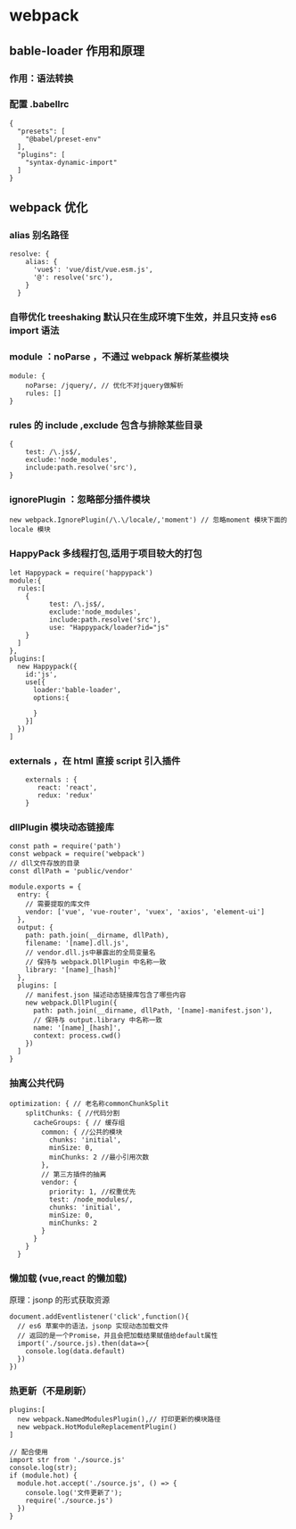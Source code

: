 # webpack

## bable-loader 作用和原理

### 作用：语法转换

### 配置 .babellrc

```
{
  "presets": [
    "@babel/preset-env"
  ],
  "plugins": [
    "syntax-dynamic-import"
  ]
}
```

## webpack 优化

### alias 别名路径

```
resolve: {
    alias: {
      'vue$': 'vue/dist/vue.esm.js',
      '@': resolve('src'),
    }
  }
```

### 自带优化 treeshaking 默认只在生成环境下生效，并且只支持 es6 import 语法

### module ：noParse ，不通过 webpack 解析某些模块

```
module: {
    noParse: /jquery/, // 优化不对jquery做解析
    rules: []
}
```

### rules 的 include ,exclude 包含与排除某些目录

```
{
    test: /\.js$/,
    exclude:'node_modules',
    include:path.resolve('src'),
}
```

### ignorePlugin ：忽略部分插件模块

```
new webpack.IgnorePlugin(/\.\/locale/,'moment') // 忽略moment 模块下面的locale 模块
```

### HappyPack 多线程打包,适用于项目较大的打包

```
let Happypack = require('happypack')
module:{
  rules:[
    {
          test: /\.js$/,
          exclude:'node_modules',
          include:path.resolve('src'),
          use: "Happypack/loader?id="js"
    }
  ]
},
plugins:[
  new Happypack({
    id:'js',
    use[{
      loader:'bable-loader',
      options:{

      }
    }]
  })
]
```

### externals ，在 html 直接 script 引入插件

```
    externals : {
       react: 'react',
       redux: 'redux'
    }
```

### dllPlugin 模块动态链接库

```
const path = require('path')
const webpack = require('webpack')
// dll文件存放的目录
const dllPath = 'public/vendor'

module.exports = {
  entry: {
    // 需要提取的库文件
    vendor: ['vue', 'vue-router', 'vuex', 'axios', 'element-ui']
  },
  output: {
    path: path.join(__dirname, dllPath),
    filename: '[name].dll.js',
    // vendor.dll.js中暴露出的全局变量名
    // 保持与 webpack.DllPlugin 中名称一致
    library: '[name]_[hash]'
  },
  plugins: [
    // manifest.json 描述动态链接库包含了哪些内容
    new webpack.DllPlugin({
      path: path.join(__dirname, dllPath, '[name]-manifest.json'),
      // 保持与 output.library 中名称一致
      name: '[name]_[hash]',
      context: process.cwd()
    })
  ]
}
```

### 抽离公共代码

```
optimization: { // 老名称commonChunkSplit
    splitChunks: { //代码分割
      cacheGroups: { // 缓存组
        common: { //公共的模块
          chunks: 'initial',
          minSize: 0,
          minChunks: 2 //最小引用次数
        },
        // 第三方插件的抽离
        vendor: {
          priority: 1, //权重优先
          test: /node_modules/,
          chunks: 'initial',
          minSize: 0,
          minChunks: 2
        }
      }
    }
  }
```

### 懒加载 (vue,react 的懒加载)

原理：jsonp 的形式获取资源

```
document.addEventlistener('click',function(){
  // es6 草案中的语法，jsonp 实现动态加载文件
  // 返回的是一个Promise，并且会把加载结果赋值给default属性
  import('./source.js).then(data=>{
    console.log(data.default)
  })
})
```

### 热更新（不是刷新）

```
plugins:[
  new webpack.NamedModulesPlugin(),// 打印更新的模块路径
  new webpack.HotModuleReplacementPlugin()
]

// 配合使用
import str from './source.js'
console.log(str);
if (module.hot) {
  module.hot.accept('./source.js', () => {
    console.log('文件更新了');
    require('./source.js')
  })
}
```
